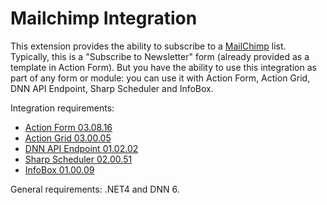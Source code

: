 Mailchimp Integration
=======


This extension provides the ability to subscribe to a [MailChimp](mailchimp.com) list. Typically, this is a "Subscribe to Newsletter" form (already provided as a template in Action Form). But you have the ability to use this integration as part of any form or module: you can use it with Action Form, Action Grid, DNN API Endpoint, Sharp Scheduler and InfoBox.

Integration requirements:

* [Action Form 03.08.16](http://www.dnnsharp.com/products/download?p=AFORM&v=03.08.16)
* [Action Grid 03.00.05](http://www.dnnsharp.com/products/download?p=AGRID&v=03.00.05)
* [DNN API Endpoint 01.02.02](http://www.dnnsharp.com/products/download?p=DNNAPIS&v=01.02.02)
* [Sharp Scheduler 02.00.51](http://www.dnnsharp.com/products/download?p=SCHD&v=02.00.51)
* [InfoBox 01.00.09](http://www.dnnsharp.com/products/download?p=INFOB&v=01.00.09)

General requirements: .NET4 and DNN 6.